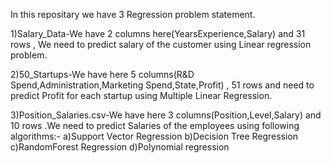<pr>

In this repositary we have 3 Regression problem statement.

 1)Salary_Data-We have 2 columns here(YearsExperience,Salary) and 31 rows , We need to predict salary of the customer using Linear regression problem.
   
   2)50_Startups-We have here 5 columns(R&D Spend,Administration,Marketing Spend,State,Profit) , 51 rows and need to predict Profit for each startup using Multiple Linear Regression.
   
   
   3)Position_Salaries.csv-We have here 3 columns(Position,Level,Salary) and 10 rows .We need to predict Salaries of the employees using following algorithms:-
                 a)Support Vector Regression
                 b)Decision Tree Regression
                 c)RandomForest Regression
                 d)Polynomial regression
               
</pr>
